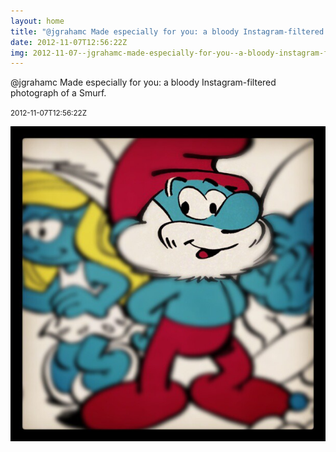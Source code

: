 ```yaml
---
layout: home
title: "@jgrahamc Made especially for you: a bloody Instagram-filtered photograph of a Smurf."
date: 2012-11-07T12:56:22Z
img: 2012-11-07--jgrahamc-made-especially-for-you--a-bloody-instagram-filtered-photograph-of-a-smurf-.jpg
---
```


@jgrahamc Made especially for you: a bloody Instagram-filtered photograph of a Smurf.

<small>2012-11-07T12:56:22Z</small>

![@jgrahamc Made especially for you: a bloody Instagram-filtered photograph of a Smurf.](2012-11-07--jgrahamc-made-especially-for-you--a-bloody-instagram-filtered-photograph-of-a-smurf-.jpg)
